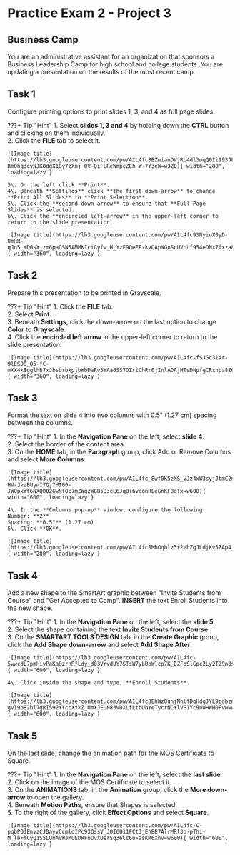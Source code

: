 # Practice Exam 2 - Project 3

## Business Camp
You are an administrative assistant for an organization that sponsors a Business Leadership Camp for high school and college students. You are updating a presentation on the results of the most recent camp.  

## Task  1
 
Configure printing options to print slides 1, 3, and 4 as full page slides.  

???+ Tip "Hint"
    1\. Select **slides 1, 3 and 4** by holding down the **CTRL** button and clicking on them individually.  
    2\. Click the **FILE** tab to select it.  

    ![Image title](https://lh3.googleusercontent.com/pw/AIL4fc8BZmianDVjRc4dl3oqQ0Ii993JLyTnm6sn_KTVCcCJo1c4j2NmPCI7BWjmaJlDf5n-RmOhq3cyNJK8dgX18y7zXnj_0V-QiFLReWmpcZEh_W-7Y3eW=w320){ width="280", loading=lazy }

    3\. On the left click **Print**.  
    4\. Beneath **Settings** click **the first down-arrow** to change **Print All Slides** to **Print Selection**.  
    5\. Click the **second down-arrow** to ensure that **Full Page Slides** is selected.  
    6\. Click the **encircled left-arrow** in the upper-left corner to return to the slide presentation.  

    ![Image title](https://lh3.googleusercontent.com/pw/AIL4fc93NyioX0yD-UmRR-qJo5_YD0sX_zm6paQSN5AMMKIciGyfw_H_YzE9OeEFzkvQApNGnScUVpLf954eDNx7fxza8h9IvQKDSMZT5qln5VijSPIyxECv=w360){ width="360", loading=lazy }

## Task  2

Prepare this presentation to be printed in Grayscale.  

???+ Tip "Hint"
    1\. Click the **FILE** tab.  
    2\. Select **Print**.  
    3\. Beneath **Settings**, click the down-arrow on the last option to change **Color** to **Grayscale**.  
    4\. Click the **encircled left arrow** in the upper-left corner to return to the slide presentation.  

    ![Image title](https://lh3.googleusercontent.com/pw/AIL4fc-fSJGc314r-9lESD0_Q5-fC-mXX4k8gglhB7xJbsbrbxpjbWbDaRv5WAa6SS7OZriChRr0jInlADAjHTsDNpfgCRxnpa8Z61ppvu7rJyYpjQ414YNO=w360){ width="360", loading=lazy }

## Task  3

Format the text on slide 4 into two columns with 0.5" (1.27 cm) spacing between the columns.  

???+ Tip "Hint"
    1\. In the **Navigation Pane** on the left, select **slide 4**.  
    2\. Select the border of the content area.  
    3\. On the **HOME** tab, in the **Paragraph** group, click Add or Remove Columns and select **More Columns**.  
    
    ![Image title](https://lh3.googleusercontent.com/pw/AIL4fc_8wf0K5zXS_VJz4xW3syjJtmC2nyweItwF7cnU-HV-JvzBUymI7Qj7MI00-JW0pxWt6NXQ002GwNf0c7mZWgzWG8s83cE6Jq0l6vconREeGnKF8qTx=w600){ width="600", loading=lazy }

    4\. In the **Columns pop-up** window, configure the following:  
    Number: **2**  
    Spacing: **0.5"** (1.27 cm)  
    5\. Click **OK**.  

    ![Image title](https://lh3.googleusercontent.com/pw/AIL4fc8MbOqblz3r2ehZgJLdjKv5ZAp4_JZewZPDBxh7OyH6Il6j8gd4WygGdJwkwtCOOhMeFlwHbjBnEixdBSKAK6SYeHSIPzTfXzpkE4kJQD_y96iABtip=w280){ width="280", loading=lazy }

## Task  4

Add a new shape to the SmartArt graphic between "Invite Students from Course" and "Get Accepted to Camp". **INSERT** the text Enroll Students into the new shape.  

???+ Tip "Hint"
    1\. In the **Navigation Pane** on the left, select the **slide 5**.  
    2\. Select the shape containing the text **Invite Students from Course**.  
    3\. On the **SMARTART TOOLS DESIGN** tab, in the **Create Graphic** group, click the **Add Shape down-arrow** and select **Add Shape After**.  

    ![Image title](https://lh3.googleusercontent.com/pw/AIL4fc-5wwcdL7pmHiyPaKa8zrnRfLdy_d03VrvdUY7STsW7yLBbWlcp7K_DZFoSlGpc2Ly2T29n8so0DiV4jGr17C2l0bNAEUmIPqKHMrfxFuD48XDnYGJf=w600){ width="600", loading=lazy }

    4\. Click inside the shape and type, **Enroll Students**.  

    ![Image title](https://lh3.googleusercontent.com/pw/AIL4fc8BhWz0unjNnlfDqHdgJYL9pdbznwRwnRlnUtOXSM659R-gvI9pB2bl7gRI592YYccXxkZ_UmXJEUN83VDXLfLtbUbYeTycrNCYlVE1Yc9nWHWH0Pvw=w600){ width="600", loading=lazy }

## Task  5

On the last slide, change the animation path for the MOS Certificate to Square.  

???+ Tip "Hint"
    1\. In the **Navigation Pane** on the left, select the **last slide**.  
    2\. Click on the image of the MOS Certificate to select it.  
    3\. On the **ANIMATIONS** tab, in the **Animation** group, click the **More down-arrow** to open the gallery.  
    4\. Beneath **Motion Paths**, ensure that Shapes is selected.  
    5\. To the right of the gallery, click **Effect Options** and select **Square**.  

    ![Image title](https://lh3.googleusercontent.com/pw/AIL4fc-C-pqbPOJEmvzCJDayvCcmldIPc93OssV_J0I6Q11FCtJ_EnBE7AlrMRl3o-pThi-M_lbFmCyQ1S5LUnAVWJMUEDRFbOvXOerSq36Cc6uFasKM6Xhv=w600){ width="600", loading=lazy }